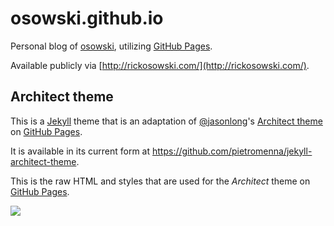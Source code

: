# osowski.github.io

Personal blog of [osowski](https://github.com/osowski/), utilizing [GitHub Pages][3].

Available publicly via [http://rickosowski.com/](http://rickosowski.com/).

## Architect theme

This is a [Jekyll][1] theme that is an adaptation of [@jasonlong][2]'s [Architect theme][4] on [GitHub Pages][3].

It is available in its current form at https://github.com/pietromenna/jekyll-architect-theme.

This is the raw HTML and styles that are used for the *Architect* theme on [GitHub Pages](http://pages.github.com/).

![](http://cl.ly/image/1x0Q3213330G/content)


[1]: http://jekyllrb.com
[2]: https://github.com/jasonlong
[3]: http://pages.github.com/
[4]: http://github.com/jasonlong/architect-theme
